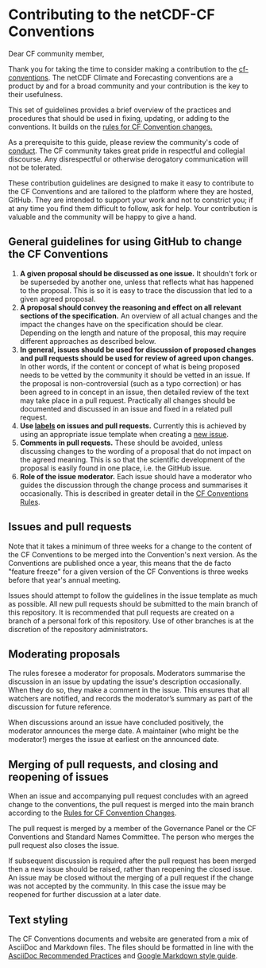 # Contributing to the netCDF-CF Conventions

Dear CF community member,

Thank you for taking the time to consider making a contribution to the [cf-conventions](http://cfconventions.org/).
The netCDF Climate and Forecasting conventions are a product by and for a broad community and your contribution is the key to their usefulness.

This set of guidelines provides a brief overview of the practices and procedures that should be used in fixing, updating, or adding to the conventions.
It builds on the [rules for CF Convention changes.](http://cfconventions.org/rules.html)

As a prerequisite to this guide, please review the community's code of [conduct](https://github.com/cf-convention/cf-conventions/blob/main/CODE_OF_CONDUCT.md).
The CF community takes great pride in respectful and collegial discourse.
Any disrespectful or otherwise derogatory communication will not be tolerated.

These contribution guidelines are designed to make it easy to contribute to the CF Conventions and are tailored to the platform where they are hosted, GitHub.
They are intended to support your work and not to constrict you; if at any time you find them difficult to follow, ask for help.
Your contribution is valuable and the community will be happy to give a hand.

## General guidelines for using GitHub to change the CF Conventions

1. **A given proposal should be discussed as one issue.** It shouldn't fork or be superseded by another one, unless that reflects what has happened to the proposal.
This is so it is easy to trace the discussion that led to a given agreed proposal.
1. **A proposal should convey the reasoning and effect on all relevant sections of the specification.**
An overview of all actual changes and the impact the changes have on the specification should be clear.
Depending on the length and nature of the proposal, this may require different approaches as described below.
1. **In general, issues should be used for discussion of proposed changes and pull requests should be used for review of agreed upon changes.**
In other words, if the content or concept of what is being proposed needs to be vetted by the community it should be vetted in an issue.
If the proposal is non-controversial (such as a typo correction) or has been agreed to in concept in an issue, then detailed review of the text may take place in a pull request.
Practically all changes should be documented and discussed in an issue and fixed in a related pull request.
1. **Use [labels](https://github.com/cf-convention/cf-conventions/labels) on issues and pull requests.**
Currently this is achieved by using an appropriate issue template when creating a [new issue](https://github.com/cf-convention/cf-conventions/issues/new/choose).
1. **Comments in pull requests.** These should be avoided, unless discussing changes to the wording of a proposal that do not impact on the agreed meaning.
This is so that the scientific development of the proposal is easily found in one place, i.e. the GitHub issue.
2. **Role of the issue moderator.** Each issue should have a moderator who guides the discussion through the change process and summarises it occasionally.
This is described in greater detail in the [CF Conventions Rules](http://cfconventions.org/rules.html).

## Issues and pull requests
Note that it takes a minimum of three weeks for a change to the content of the CF Conventions to be merged into the Convention's next version.
As the Conventions are published once a year, this means that the de facto "feature freeze" for a given version of the CF Conventions is three weeks before that year's annual meeting.

Issues should attempt to follow the guidelines in the issue template as much as possible.
All new pull requests should be submitted to the main branch of this repository.
It is recommended that pull requests are created on a branch of a personal fork of this repository.
Use of other branches is at the discretion of the repository administrators.

## Moderating proposals
The rules foresee a moderator for proposals.
Moderators summarise the discussion in an issue by updating the issue's description occasionally.
When they do so, they make a comment in the issue.
This ensures that all watchers are notified, and records the moderator’s summary as part of the discussion for future reference.

When discussions around an issue have concluded positively, the moderator announces the merge date.
A maintainer (who might be the moderator!) merges the issue at earliest on the announced date.

## Merging of pull requests, and closing and reopening of issues

When an issue and accompanying pull request concludes with an agreed change to the conventions, the pull request is merged into the main branch according to the [Rules for CF Convention Changes](http://cfconventions.org/rules.html).

The pull request is merged by a member of the Governance Panel or the CF Conventions and Standard Names Committee.
The person who merges the pull request also closes the issue.

If subsequent discussion is required after the pull request has been merged then a new issue should be raised, rather than reopening the closed issue.
An issue may be closed without the merging of a pull request if the change was not accepted by the community.
In this case the issue may be reopened for further discussion at a later date.

## Text styling

The CF Conventions documents and website are generated from a mix of AsciiDoc and Markdown files.
The files should be formatted in line with the
[AsciiDoc Recommended Practices](https://asciidoctor.org/docs/asciidoc-recommended-practices/)
and
[Google Markdown style guide](https://google.github.io/styleguide/docguide/style.html).
